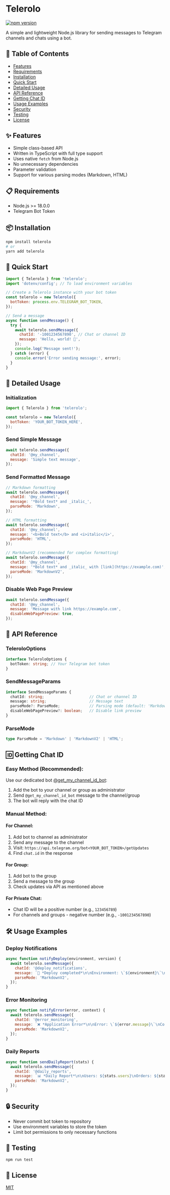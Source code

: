 # Telerolo

[![npm version](https://badge.fury.io/js/telerolo.svg)](https://badge.fury.io/js/telerolo)

A simple and lightweight Node.js library for sending messages to Telegram channels and chats using a bot.

## 📑 Table of Contents

- [Features](#-features)
- [Requirements](#-requirements)
- [Installation](#-installation)
- [Quick Start](#-quick-start)
- [Detailed Usage](#-detailed-usage)
- [API Reference](#-api-reference)
- [Getting Chat ID](#-getting-chat-id)
- [Usage Examples](#️-usage-examples)
- [Security](#-security)
- [Testing](#-testing)
- [License](#-license)

## ✨ Features

- Simple class-based API
- Written in TypeScript with full type support
- Uses native `fetch` from Node.js
- No unnecessary dependencies
- Parameter validation
- Support for various parsing modes (Markdown, HTML)

## 📋 Requirements

- Node.js >= 18.0.0
- Telegram Bot Token

## 📦 Installation

```bash
npm install telerolo
# or
yarn add telerolo
```

## 🚀 Quick Start

```javascript
import { Telerolo } from 'telerolo';
import 'dotenv/config'; // To load environment variables

// Create a Telerolo instance with your bot token
const telerolo = new Telerolo({
  botToken: process.env.TELEGRAM_BOT_TOKEN,
});

// Send a message
async function sendMessage() {
  try {
    await telerolo.sendMessage({
      chatId: '-1001234567890', // Chat or channel ID
      message: 'Hello, world! 🚀',
    });
    console.log('Message sent!');
  } catch (error) {
    console.error('Error sending message:', error);
  }
}
```

## 📖 Detailed Usage

### Initialization

```javascript
import { Telerolo } from 'telerolo';

const telerolo = new Telerolo({
  botToken: 'YOUR_BOT_TOKEN_HERE',
});
```

### Send Simple Message

```javascript
await telerolo.sendMessage({
  chatId: '@my_channel',
  message: 'Simple text message',
});
```

### Send Formatted Message

```javascript
// Markdown formatting
await telerolo.sendMessage({
  chatId: '@my_channel',
  message: '*Bold text* and _italic_',
  parseMode: 'Markdown',
});

// HTML formatting
await telerolo.sendMessage({
  chatId: '@my_channel',
  message: '<b>Bold text</b> and <i>italic</i>',
  parseMode: 'HTML',
});

// MarkdownV2 (recommended for complex formatting)
await telerolo.sendMessage({
  chatId: '@my_channel',
  message: '*Bold text* and _italic_ with [link](https://example.com)',
  parseMode: 'MarkdownV2',
});
```

### Disable Web Page Preview

```javascript
await telerolo.sendMessage({
  chatId: '@my_channel',
  message: 'Message with link https://example.com',
  disableWebPagePreview: true,
});
```

## 🔧 API Reference

### TeleroloOptions

```typescript
interface TeleroloOptions {
  botToken: string; // Your Telegram bot token
}
```

### SendMessageParams

```typescript
interface SendMessageParams {
  chatId: string;                    // Chat or channel ID
  message: string;                   // Message text
  parseMode?: ParseMode;             // Parsing mode (default: 'MarkdownV2')
  disableWebPagePreview?: boolean;   // Disable link preview
}
```

### ParseMode

```typescript
type ParseMode = 'Markdown' | 'MarkdownV2' | 'HTML';
```

## 🆔 Getting Chat ID

### Easy Method (Recommended):
Use our dedicated bot [@get_my_channel_id_bot](https://t.me/get_my_channel_id_bot):
1. Add the bot to your channel or group as administrator
2. Send `@get_my_channel_id_bot` message to the channel/group
3. The bot will reply with the chat ID

### Manual Method:

#### For Channel:
1. Add bot to channel as administrator
2. Send any message to the channel
3. Visit: `https://api.telegram.org/bot<YOUR_BOT_TOKEN>/getUpdates`
4. Find `chat.id` in the response

#### For Group:
1. Add bot to the group
2. Send a message to the group
3. Check updates via API as mentioned above

#### For Private Chat:
- Chat ID will be a positive number (e.g., `123456789`)
- For channels and groups - negative number (e.g., `-1001234567890`)

## 🛠️ Usage Examples

### Deploy Notifications

```javascript
async function notifyDeploy(environment, version) {
  await telerolo.sendMessage({
    chatId: '@deploy_notifications',
    message: `🚀 *Deploy completed*\n\nEnvironment: \`${environment}\`\nVersion: \`${version}\`\nTime: ${new Date().toLocaleString()}`,
    parseMode: 'MarkdownV2',
  });
}
```

### Error Monitoring

```javascript
async function notifyError(error, context) {
  await telerolo.sendMessage({
    chatId: '@error_monitoring',
    message: `❌ *Application Error*\n\nError: \`${error.message}\`\nContext: \`${context}\`\nTime: ${new Date().toISOString()}`,
    parseMode: 'MarkdownV2',
  });
}
```

### Daily Reports

```javascript
async function sendDailyReport(stats) {
  await telerolo.sendMessage({
    chatId: '@daily_reports',
    message: `📊 *Daily Report*\n\nUsers: ${stats.users}\nOrders: ${stats.orders}\nRevenue: $${stats.revenue}`,
    parseMode: 'MarkdownV2',
  });
}
```

## 🔒 Security

- Never commit bot token to repository
- Use environment variables to store the token
- Limit bot permissions to only necessary functions

## 🧪 Testing

```bash
npm run test
```

## 📄 License

[MIT](LICENSE)

